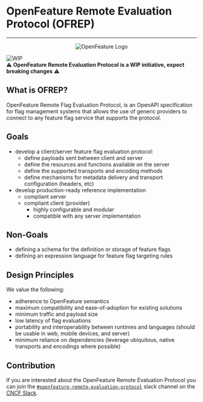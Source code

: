 # OpenFeature Remote Evaluation Protocol (OFREP)

---

<p align="center">
  <picture>
    <source media="(prefers-color-scheme: dark)" srcset="https://raw.githubusercontent.com/open-feature/community/0e23508c163a6a1ac8c0ced3e4bd78faafe627c7/assets/logo/horizontal/white/openfeature-horizontal-white.svg" />
    <img align="center" alt="OpenFeature Logo" src="https://raw.githubusercontent.com/open-feature/community/0e23508c163a6a1ac8c0ced3e4bd78faafe627c7/assets/logo/horizontal/black/openfeature-horizontal-black.svg" />
  </picture>
</p>

![WIP](https://img.shields.io/badge/status-WIP-red)  
:warning: __OpenFeature Remote Evaluation Protocol is a WIP initiative, expect breaking changes__ :warning:


## What is OFREP?
OpenFeature Remote Flag Evaluation Protocol, is an OpenAPI specification for flag management systems that allows the use of generic providers to connect to any feature flag service that supports the protocol.


## Goals
- develop a client/server feature flag evaluation protocol:
  - define payloads sent between client and server
  - define the resources and functions available on the server
  - define the supported transports and encoding methods
  - define mechanisms for metadata delivery and transport configuration (headers, etc)
- develop production-ready reference implementation
  - compliant server
  - compliant client (provider)
    - highly configurable and modular
    - compatible with any server implementation

## Non-Goals

- defining a schema for the definition or storage of feature flags
- defining an expression language for feature flag targeting rules

## Design Principles

We value the following:
  - adherence to OpenFeature semantics
  - maximum compatibility and ease-of-adoption for existing solutions
  - minimum traffic and payload size
  - low latency of flag evaluations
  - portability and interoperability between runtimes and languages (should be usable in web, mobile devices, and server)
  - minimum reliance on dependencies (leverage ubiquitous, native transports and encodings where possible)
 
## Contribution
If you are interested about the OpenFeature Remote Evaluation Protocol you can join the [`#openfeature-remote-evaluation-protocol`](https://cloud-native.slack.com/archives/C066A48LK35) slack channel on the [CNCF Slack](https://communityinviter.com/apps/cloud-native/cncf).